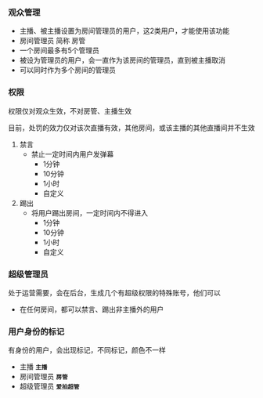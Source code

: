 ### 观众管理
* 主播、被主播设置为房间管理员的用户，这2类用户，才能使用该功能
* 房间管理员 简称 房管
* 一个房间最多有5个管理员
* 被设为管理员的用户，会一直作为该房间的管理员，直到被主播取消
* 可以同时作为多个房间的管理员

### 权限
权限仅对观众生效，不对房管、主播生效

目前，处罚的效力仅对该次直播有效，其他房间，或该主播的其他直播间并不生效

1. 禁言
	* 禁止一定时间内用户发弹幕
		* 1分钟
		* 10分钟
		* 1小时
		* 自定义
2. 踢出
	* 将用户踢出房间，一定时间内不得进入
		* 1分钟
		* 10分钟
		* 1小时
		* 自定义

### 超级管理员
处于运营需要，会在后台，生成几个有超级权限的特殊账号，他们可以

* 在任何房间，都可以禁言、踢出非主播外的用户 


### 用户身份的标记
有身份的用户，会出现标记，不同标记，颜色不一样

* 主播 **`主播`**
* 房间管理员 **`房管`** 
* 超级管理员 **`爱拍超管`**







